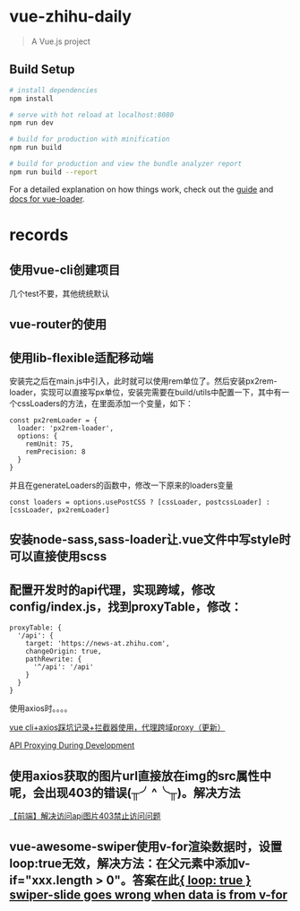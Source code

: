 # vue-zhihu-daily

> A Vue.js project

## Build Setup

``` bash
# install dependencies
npm install

# serve with hot reload at localhost:8080
npm run dev

# build for production with minification
npm run build

# build for production and view the bundle analyzer report
npm run build --report
```

For a detailed explanation on how things work, check out the [guide](http://vuejs-templates.github.io/webpack/) and [docs for vue-loader](http://vuejs.github.io/vue-loader).

# records

## 使用vue-cli创建项目
几个test不要，其他统统默认

## vue-router的使用

## 使用lib-flexible适配移动端
安装完之后在main.js中引入，此时就可以使用rem单位了。然后安装px2rem-loader，实现可以直接写px单位，安装完需要在build/utils中配置一下，其中有一个cssLoaders的方法，在里面添加一个变量，如下：
```
const px2remLoader = {
  loader: 'px2rem-loader',
  options: {
    remUnit: 75,
    remPrecision: 8
  }
}
```
并且在generateLoaders的函数中，修改一下原来的loaders变量
```
const loaders = options.usePostCSS ? [cssLoader, postcssLoader] : [cssLoader, px2remLoader]
```

## 安装node-sass,sass-loader让.vue文件中写style时可以直接使用scss



## 配置开发时的api代理，实现跨域，修改config/index.js，找到proxyTable，修改：
```
proxyTable: {
  '/api': {
    target: 'https://news-at.zhihu.com',
    changeOrigin: true,
    pathRewrite: {
      '^/api': '/api'
    }
  }
}
```
使用axios时。。。。

[vue cli+axios踩坑记录+拦截器使用，代理跨域proxy（更新）](https://blog.csdn.net/u012369271/article/details/72848102)

[API Proxying During Development](http://vuejs-templates.github.io/webpack/proxy.html)

## 使用axios获取的图片url直接放在img的src属性中呢，会出现403的错误(╥╯^╰╥)。解决方法
[【前端】解决访问api图片403禁止访问问题](https://segmentfault.com/a/1190000011628835)

## vue-awesome-swiper使用v-for渲染数据时，设置loop:true无效，解决方法：在父元素中添加v-if="xxx.length > 0"。答案在此[{ loop: true } swiper-slide goes wrong when data is from v-for](https://github.com/surmon-china/vue-awesome-swiper/issues/322)
